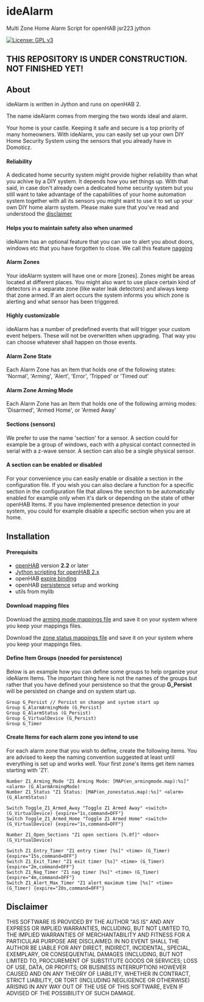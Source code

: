 # ideAlarm
Multi Zone Home Alarm Script for openHAB jsr223 jython

[![License: GPL v3](https://img.shields.io/badge/License-GPL%20v3-blue.svg)](https://www.gnu.org/licenses/gpl-3.0)

## THIS REPOSITORY IS UNDER CONSTRUCTION. NOT FINISHED YET!

## About
ideAlarm is written in Jython and runs on openHAB 2.

The name ideAlarm comes from merging the two words ideal and alarm.

Your home is your castle. Keeping it safe and secure is a top priority of many homeowners. With ideAlarm, you can easily set up your own DIY Home Security System using the sensors that you already have in Domoticz.

#### Reliability
A dedicated home security system might provide higher reliability than what you achive by a DIY system. It depends how you set things up. With that said, in case don't already own a dedicated home security system but you still want to take advantage of the capabilities of your home automation system together with all its sensors you might want to use it to set up your own DIY home alarm system. Please make sure that you've read and understood the [disclaimer](https://github.com/OH-Jython-Scripters/ideAlarm#disclaimer)

#### Helps you to maintain safety also when unarmed
ideAlarm has an optional feature that you can use to alert you about doors, windows etc that you have forgotten to close. We call this feature [nagging](https://en.oxforddictionaries.com/definition/nag) 

#### Alarm Zones
Your ideAlarm system will have one or more [zones]. Zones might be areas located at different places. You might also want to use place certain kind of detectors in a separate zone (like water leak detectors) and always keep that zone armed. If an alert occurs the system informs you which zone is alerting and what sensor has been triggered.

#### Highly customizable 
ideAlarm has a number of predefined events that will trigger your custom event helpers. These will not be overwritten when upgrading. That way you can choose whatever shall happen on those events. 

#### Alarm Zone State
Each Alarm Zone has an Item that holds one of the following states: 'Normal', 'Arming', 'Alert', 'Error', 'Tripped' or 'Timed out'

#### Alarm Zone Arming Mode 
Each Alarm Zone has an Item that holds one of the following arming modes: 'Disarmed', 'Armed Home', or 'Armed Away'

#### Sections (sensors)
We prefer to use the name 'section' for a sensor. A section could for example be a group of windows, each with a physical contact connected in serial with a z-wave sensor. A section can also be a single physical sensor.

#### A section can be enabled or disabled
For your convenience you can easily enable or disable a section in the configuration file. If you wish you can also declare a function for a specific section in the configuration file that allows the senction to be automatically enabled for example only when it's dark or depending on the state of other openHAB Items. If you have implemented presence detection in your system, you could for example disable a specific section when you are at home.

## Installation

#### Prerequisits
* [openHAB](https://docs.openhab.org/index.html) version **2.2** or later
* [Jython scripting for openHAB 2.x](https://github.com/steve-bate/openhab2-jython)
* openHAB [expire binding](https://docs.openhab.org/addons/bindings/expire1/readme.html)
* openHAB [persistence](https://docs.openhab.org/configuration/persistence.html) setup and working
* utils from mylib


#### Download mapping files
Download the [arming mode mappings file](https://github.com/OH-Jython-Scripters/ideAlarm/blob/master/transform/en_armingmode.map) and save it on your system where you keep your mappings files.

Download the [zone status mappings file](https://github.com/OH-Jython-Scripters/ideAlarm/blob/master/transform/en_zonestatus.map) and save it on your system where you keep your mappings files.

#### Define Item Groups (needed for persistence)
Below is an example how you can define some groups to help organize your ideAlarm Items. The important thing here is not the names of the groups but rather that you have defined your persistence so that the group **G_Persist** will be persisted on change and on system start up.
```
Group G_Persist // Persist on change and system start up
Group G_AlarmArmingMode (G_Persist)
Group G_AlarmStatus (G_Persist)
Group G_VirtualDevice (G_Persist)
Group G_Timer
```

#### Create Items for each alarm zone you intend to use
For each alarm zone that you wish to define, create the following items. You are advised to keep the naming convention suggested at least until everything is set up and works well. Your first zone's items get item names starting with 'Z1'.

```
Number Z1_Arming_Mode "Z1 Arming Mode: [MAP(en_armingmode.map):%s]" <alarm> (G_AlarmArmingMode)
Number Z1_Status "Z1 Status: [MAP(en_zonestatus.map):%s]" <alarm> (G_AlarmStatus)

Switch Toggle_Z1_Armed_Away "Toggle Z1 Armed Away" <switch> (G_VirtualDevice) {expire="1s,command=OFF"}
Switch Toggle_Z1_Armed_Home "Toggle Z1 Armed Home" <switch> (G_VirtualDevice) {expire="1s,command=OFF"}

Number Z1_Open_Sections "Z1 open sections [%.0f]" <door> (G_VirtualDevice)

Switch Z1_Entry_Timer "Z1 entry timer [%s]" <time> (G_Timer) {expire="15s,command=OFF"}
Switch Z1_Exit_Timer "Z1 exit timer [%s]" <time> (G_Timer) {expire="2m,command=OFF"}
Switch Z1_Nag_Timer "Z1 nag timer [%s]" <time> (G_Timer) {expire="4m,command=OFF"}
Switch Z1_Alert_Max_Timer "Z1 alert maximum time [%s]" <time> (G_Timer) {expire="20s,command=OFF"}
```

## Disclaimer
THIS SOFTWARE IS PROVIDED BY THE AUTHOR "AS IS" AND ANY EXPRESS OR IMPLIED WARRANTIES, INCLUDING, BUT NOT LIMITED TO, THE IMPLIED WARRANTIES OF MERCHANTABILITY AND FITNESS FOR A PARTICULAR PURPOSE ARE DISCLAIMED. IN NO EVENT SHALL THE AUTHOR BE LIABLE FOR ANY DIRECT, INDIRECT, INCIDENTAL, SPECIAL, EXEMPLARY, OR CONSEQUENTIAL DAMAGES (INCLUDING, BUT NOT LIMITED TO, PROCUREMENT OF SUBSTITUTE GOODS OR SERVICES; LOSS OF USE, DATA, OR PROFITS; OR BUSINESS INTERRUPTION) HOWEVER CAUSED AND ON ANY THEORY OF LIABILITY, WHETHER IN CONTRACT, STRICT LIABILITY, OR TORT (INCLUDING NEGLIGENCE OR OTHERWISE) ARISING IN ANY WAY OUT OF THE USE OF THIS SOFTWARE, EVEN IF ADVISED OF THE POSSIBILITY OF SUCH DAMAGE.

